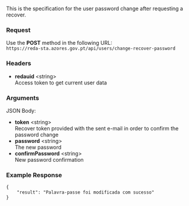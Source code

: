 This is the specification for the user password change after requesting a recover.

### Request

Use the **POST** method in the following URL:  
`https://reda-sta.azores.gov.pt/api/users/change-recover-password`

### Headers

* **redauid** &lt;string&gt;  
   Access token to get current user data

### Arguments

JSON Body:

* **token** &lt;string&gt;  
   Recover token provided with the sent e-mail in order to confirm the password change
* **password** &lt;string&gt;  
   The new password
* **confirmPassword** &lt;string&gt;  
   New password confirmation

### Example Response

```
{
	"result": "Palavra-passe foi modificada com sucesso"
}
```